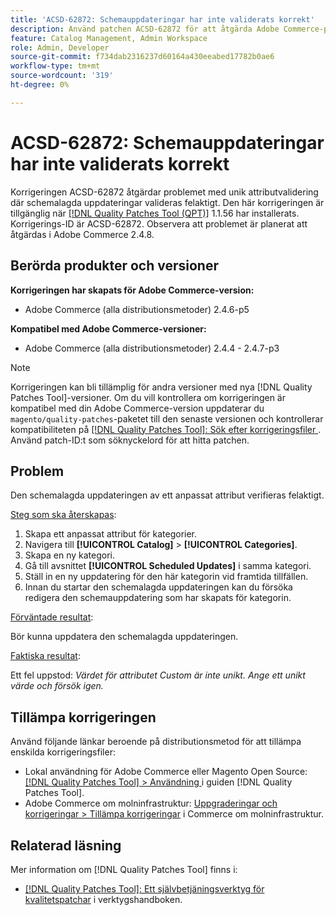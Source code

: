 ```yaml
---
title: 'ACSD-62872: Schemauppdateringar har inte validerats korrekt'
description: Använd patchen ACSD-62872 för att åtgärda Adobe Commerce-problemet med unik attributvalidering där schemalagda uppdateringar inte valideras korrekt.
feature: Catalog Management, Admin Workspace
role: Admin, Developer
source-git-commit: f734dab2316237d60164a430eeabed17782b0ae6
workflow-type: tm+mt
source-wordcount: '319'
ht-degree: 0%

---
```



# ACSD-62872: Schemauppdateringar har inte validerats korrekt

Korrigeringen ACSD-62872 åtgärdar problemet med unik attributvalidering där schemalagda uppdateringar valideras felaktigt. Den här korrigeringen är tillgänglig när [[!DNL Quality Patches Tool (QPT)]](/help/tools/quality-patches-tool/quality-patches-tool-to-self-serve-quality-patches.md) 1.1.56 har installerats. Korrigerings-ID är ACSD-62872. Observera att problemet är planerat att åtgärdas i Adobe Commerce 2.4.8.

## Berörda produkter och versioner

**Korrigeringen har skapats för Adobe Commerce-version:**

* Adobe Commerce (alla distributionsmetoder) 2.4.6-p5

**Kompatibel med Adobe Commerce-versioner:**

* Adobe Commerce (alla distributionsmetoder) 2.4.4 - 2.4.7-p3

>[!NOTE]
>
>Korrigeringen kan bli tillämplig för andra versioner med nya [!DNL Quality Patches Tool]-versioner. Om du vill kontrollera om korrigeringen är kompatibel med din Adobe Commerce-version uppdaterar du `magento/quality-patches`-paketet till den senaste versionen och kontrollerar kompatibiliteten på [[!DNL Quality Patches Tool]: Sök efter korrigeringsfiler ](https://experienceleague.adobe.com/tools/commerce-quality-patches/index.html). Använd patch-ID:t som söknyckelord för att hitta patchen.

## Problem

Den schemalagda uppdateringen av ett anpassat attribut verifieras felaktigt.

<u>Steg som ska återskapas</u>:

1. Skapa ett anpassat attribut för kategorier.
1. Navigera till **[!UICONTROL Catalog]** > **[!UICONTROL Categories]**.
1. Skapa en ny kategori.
1. Gå till avsnittet **[!UICONTROL Scheduled Updates]** i samma kategori.
1. Ställ in en ny uppdatering för den här kategorin vid framtida tillfällen.
1. Innan du startar den schemalagda uppdateringen kan du försöka redigera den schemauppdatering som har skapats för kategorin.

<u>Förväntade resultat</u>:

Bör kunna uppdatera den schemalagda uppdateringen.

<u>Faktiska resultat</u>:

Ett fel uppstod: *Värdet för attributet Custom är inte unikt. Ange ett unikt värde och försök igen.*

## Tillämpa korrigeringen

Använd följande länkar beroende på distributionsmetod för att tillämpa enskilda korrigeringsfiler:

* Lokal användning för Adobe Commerce eller Magento Open Source: [[!DNL Quality Patches Tool] > Användning ](/help/tools/quality-patches-tool/usage.md) i guiden [!DNL Quality Patches Tool].
* Adobe Commerce om molninfrastruktur: [Uppgraderingar och korrigeringar > Tillämpa korrigeringar](https://experienceleague.adobe.com/docs/commerce-cloud-service/user-guide/develop/upgrade/apply-patches.html) i Commerce om molninfrastruktur.


## Relaterad läsning

Mer information om [!DNL Quality Patches Tool] finns i:

* [[!DNL Quality Patches Tool]: Ett självbetjäningsverktyg för kvalitetspatchar](/help/tools/quality-patches-tool/quality-patches-tool-to-self-serve-quality-patches.md) i verktygshandboken.
